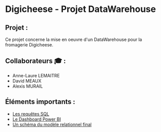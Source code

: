 # Digicheese - Projet DataWarehouse


## Projet :
Ce projet concerne la mise en oeuvre d'un DataWarehouse pour la fromagerie Digicheese.

##  Collaborateurs :mortar_board: :
- Anne-Laure LEMAITRE
- David MEAUX
- Alexis MURAIL

## Éléments importants : 
- [Les requêtes SQL](https://github.com/Datalex0/Digicheese-TP7-CDCT/blob/d32b820cf35ba0ad149858fc8d49c60652fe80c2/CDCT.pdf)
- [Le Dashboard Power BI](https://github.com/Datalex0/Digicheese_Projet_DataWarehouse/blob/666576ef41ace22742d380045aea171dfb92166c/Digicheese_Datawarehouse.pbix)
- [Un schéma du modèle relationnel final](https://github.com/Datalex0/Digicheese-TP7-CDCT/blob/f7dc07e4796b0d094ffa08a313062388a17e567e/CDCT_V2.pdf)

